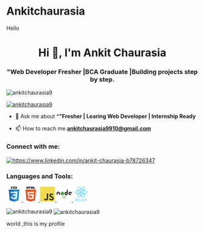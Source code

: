 # Ankitchaurasia
Hello <h1 align="center">Hi 👋, I'm Ankit Chaurasia</h1>
<h3 align="center">"Web Developer Fresher |BCA Graduate |Building projects step by step.</h3>

<p align="left"> <img src="https://komarev.com/ghpvc/?username=ankitchaurasia9&label=Profile%20views&color=0e75b6&style=flat" alt="ankitchaurasia9" /> </p>

<p align="left"> <a href="https://github.com/ryo-ma/github-profile-trophy"><img src="https://github-profile-trophy.vercel.app/?username=ankitchaurasia9" alt="ankitchaurasia9" /></a> </p>

- 💬 Ask me about ***"Fresher | Learing Web Developer | Internship Ready**

- 📫 How to reach me **ankitchaurasia9910@gmail.com**

<h3 align="left">Connect with me:</h3>
<p align="left">
<a href="https://linkedin.com/in/https://www.linkedin.com/in/ankit-chaurasia-b78726347" target="blank"><img align="center" src="https://raw.githubusercontent.com/rahuldkjain/github-profile-readme-generator/master/src/images/icons/Social/linked-in-alt.svg" alt="https://www.linkedin.com/in/ankit-chaurasia-b78726347" height="30" width="40" /></a>
</p>

<h3 align="left">Languages and Tools:</h3>
<p align="left"> <a href="https://www.w3schools.com/css/" target="_blank" rel="noreferrer"> <img src="https://raw.githubusercontent.com/devicons/devicon/master/icons/css3/css3-original-wordmark.svg" alt="css3" width="40" height="40"/> </a> <a href="https://www.w3.org/html/" target="_blank" rel="noreferrer"> <img src="https://raw.githubusercontent.com/devicons/devicon/master/icons/html5/html5-original-wordmark.svg" alt="html5" width="40" height="40"/> </a> <a href="https://developer.mozilla.org/en-US/docs/Web/JavaScript" target="_blank" rel="noreferrer"> <img src="https://raw.githubusercontent.com/devicons/devicon/master/icons/javascript/javascript-original.svg" alt="javascript" width="40" height="40"/> </a> <a href="https://nodejs.org" target="_blank" rel="noreferrer"> <img src="https://raw.githubusercontent.com/devicons/devicon/master/icons/nodejs/nodejs-original-wordmark.svg" alt="nodejs" width="40" height="40"/> </a> <a href="https://reactjs.org/" target="_blank" rel="noreferrer"> <img src="https://raw.githubusercontent.com/devicons/devicon/master/icons/react/react-original-wordmark.svg" alt="react" width="40" height="40"/> </a> </p>

<p><img align="left" src="https://github-readme-stats.vercel.app/api/top-langs?username=ankitchaurasia9&show_icons=true&locale=en&layout=compact" alt="ankitchaurasia9" /></p>

<p>&nbsp;<img align="center" src="https://github-readme-stats.vercel.app/api?username=ankitchaurasia9&show_icons=true&locale=en" alt="ankitchaurasia9" /></p>
world ,this is my profile
